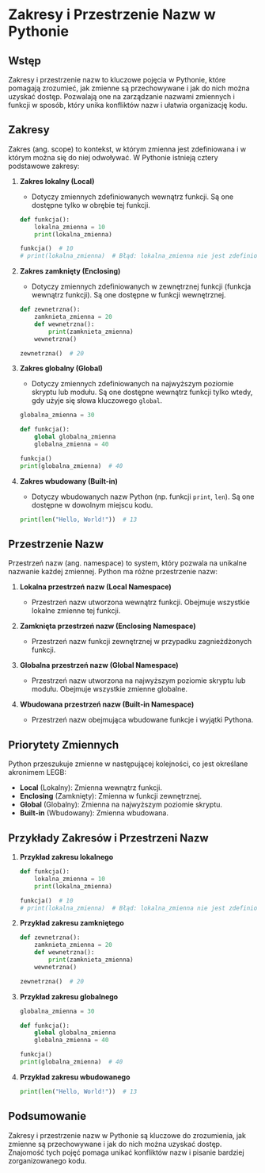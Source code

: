 # Zakresy i Przestrzenie Nazw w Pythonie

## Wstęp

Zakresy i przestrzenie nazw to kluczowe pojęcia w Pythonie, które pomagają zrozumieć, jak zmienne są przechowywane i jak do nich można uzyskać dostęp. Pozwalają one na zarządzanie nazwami zmiennych i funkcji w sposób, który unika konfliktów nazw i ułatwia organizację kodu.

## Zakresy

Zakres (ang. scope) to kontekst, w którym zmienna jest zdefiniowana i w którym można się do niej odwoływać. W Pythonie istnieją cztery podstawowe zakresy:

1. **Zakres lokalny (Local)**
   - Dotyczy zmiennych zdefiniowanych wewnątrz funkcji. Są one dostępne tylko w obrębie tej funkcji.

   ```python
   def funkcja():
       lokalna_zmienna = 10
       print(lokalna_zmienna)

   funkcja()  # 10
   # print(lokalna_zmienna)  # Błąd: lokalna_zmienna nie jest zdefiniowana poza funkcją
   ```

2. **Zakres zamknięty (Enclosing)**
   - Dotyczy zmiennych zdefiniowanych w zewnętrznej funkcji (funkcja wewnątrz funkcji). Są one dostępne w funkcji wewnętrznej.

   ```python
   def zewnetrzna():
       zamknieta_zmienna = 20
       def wewnetrzna():
           print(zamknieta_zmienna)
       wewnetrzna()

   zewnetrzna()  # 20
   ```

3. **Zakres globalny (Global)**
   - Dotyczy zmiennych zdefiniowanych na najwyższym poziomie skryptu lub modułu. Są one dostępne wewnątrz funkcji tylko wtedy, gdy użyje się słowa kluczowego `global`.

   ```python
   globalna_zmienna = 30

   def funkcja():
       global globalna_zmienna
       globalna_zmienna = 40

   funkcja()
   print(globalna_zmienna)  # 40
   ```

4. **Zakres wbudowany (Built-in)**
   - Dotyczy wbudowanych nazw Python (np. funkcji `print`, `len`). Są one dostępne w dowolnym miejscu kodu.

   ```python
   print(len("Hello, World!"))  # 13
   ```

## Przestrzenie Nazw

Przestrzeń nazw (ang. namespace) to system, który pozwala na unikalne nazwanie każdej zmiennej. Python ma różne przestrzenie nazw:

1. **Lokalna przestrzeń nazw (Local Namespace)**
   - Przestrzeń nazw utworzona wewnątrz funkcji. Obejmuje wszystkie lokalne zmienne tej funkcji.

2. **Zamknięta przestrzeń nazw (Enclosing Namespace)**
   - Przestrzeń nazw funkcji zewnętrznej w przypadku zagnieżdżonych funkcji.

3. **Globalna przestrzeń nazw (Global Namespace)**
   - Przestrzeń nazw utworzona na najwyższym poziomie skryptu lub modułu. Obejmuje wszystkie zmienne globalne.

4. **Wbudowana przestrzeń nazw (Built-in Namespace)**
   - Przestrzeń nazw obejmująca wbudowane funkcje i wyjątki Pythona.

## Priorytety Zmiennych

Python przeszukuje zmienne w następującej kolejności, co jest określane akronimem LEGB:

- **Local** (Lokalny): Zmienna wewnątrz funkcji.
- **Enclosing** (Zamknięty): Zmienna w funkcji zewnętrznej.
- **Global** (Globalny): Zmienna na najwyższym poziomie skryptu.
- **Built-in** (Wbudowany): Zmienna wbudowana.

## Przykłady Zakresów i Przestrzeni Nazw

1. **Przykład zakresu lokalnego**

   ```python
   def funkcja():
       lokalna_zmienna = 10
       print(lokalna_zmienna)

   funkcja()  # 10
   # print(lokalna_zmienna)  # Błąd: lokalna_zmienna nie jest zdefiniowana poza funkcją
   ```

2. **Przykład zakresu zamkniętego**

   ```python
   def zewnetrzna():
       zamknieta_zmienna = 20
       def wewnetrzna():
           print(zamknieta_zmienna)
       wewnetrzna()

   zewnetrzna()  # 20
   ```

3. **Przykład zakresu globalnego**

   ```python
   globalna_zmienna = 30

   def funkcja():
       global globalna_zmienna
       globalna_zmienna = 40

   funkcja()
   print(globalna_zmienna)  # 40
   ```

4. **Przykład zakresu wbudowanego**

   ```python
   print(len("Hello, World!"))  # 13
   ```

## Podsumowanie

Zakresy i przestrzenie nazw w Pythonie są kluczowe do zrozumienia, jak zmienne są przechowywane i jak do nich można uzyskać dostęp. Znajomość tych pojęć pomaga unikać konfliktów nazw i pisanie bardziej zorganizowanego kodu.
